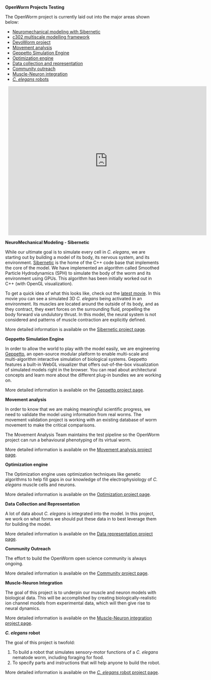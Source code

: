 **OpenWorm Projects Testing**

The OpenWorm project is currently laid out into the major areas shown below:

-   [Neuromechanical modeling with Sibernetic](/Projects/sibernetic/)
-   [c302 multiscale modelling framework](/Projects/c302/)
-   [DevoWorm project](/Projects/DevoWorm/)
-   [Movement analysis](/Projects/worm-movement/)
-   [Geppetto Simulation Engine](/Projects/geppetto/)
-   [Optimization engine](/Projects/optimization/)
-   [Data collection and representation](/Projects/datarep/)
-   [Community outreach](/Projects/community-proj/)
-   [Muscle-Neuron integration](/Projects/muscle-neuron-integration/)
-   [_C. elegans_ robots](/Projects/c-elegans-robot/)

<div style="width: 640px; height: 480px; margin: 10px; position: relative;"><iframe allowfullscreen frameborder="0" style="width:640px; height:480px" src="https://www.lucidchart.com/documents/embeddedchart/832c1c53-2840-421f-9546-01499bb9c753" id="pf3oYI3Y1wfX"></iframe></div>

**NeuroMechanical Modeling - Sibernetic**

While our ultimate goal is to simulate every cell in _C. elegans_, we are starting out by building a model of its body, its nervous system, and its environment. [Sibernetic](http://sibernetic.org) is the home of the C++ code base that implements the core of the model. We have implemented an algorithm called Smoothed Particle Hydrodynamics (SPH) to simulate the body of the worm and its environment using GPUs. This algorithm has been initially worked out in C++ (with OpenGL visualization).

To get a quick idea of what this looks like, check out the [latest movie](https://www.youtube.com/watch?v=SaovWiZJUWY). In this movie you can see a simulated 3D _C. elegans_ being activated in an environment. Its muscles are located around the outside of its body, and as they contract, they exert forces on the surrounding fluid, propelling the body forward via undulutory thrust. In this model, the neural system is not considered and patterns of muscle contraction are explicitly defined.

More detailed information is available on the [Sibernetic project page](/Projects/sibernetic/).

**Geppetto Simulation Engine**

In order to allow the world to play with the model easily, we are engineering [Geppetto](http://geppetto.org), an open-source modular platform to enable multi-scale and multi-algorithm interactive simulation of biological systems. Geppetto features a built-in WebGL visualizer that offers out-of-the-box visualization of simulated models right in the browser. You can read about architectural concepts and learn more about the different plug-in bundles we are working on.

More detailed information is available on the [Geppetto project page](/Projects/geppetto/).

**Movement analysis**

In order to know that we are making meaningful scientific progress, we need to validate the model using information from real worms. The movement validation project is working with an existing database of worm movement to make the critical comparisons.

The Movement Analysis Team maintains the test pipeline so the OpenWorm project can run a behavioural phenotyping of its virtual worm.

More detailed information is available on the [Movement analysis project page](/Projects/worm-movement/).

**Optimization engine**

The Optimization engine uses optimization techniques like genetic algorithms to help fill gaps in our knowledge of the electrophysiology of _C. elegans_ muscle cells and neurons.

More detailed information is available on the [Optimization project page](/Projects/optimization/).

**Data Collection and Representation**

A lot of data about _C. elegans_ is integrated into the model. In this project, we work on what forms we should put these data in to best leverage them for building the model.

More detailed information is available on the [Data representation project page](/Projects/datarep/).

**Community Outreach**

The effort to build the OpenWorm open science community is always ongoing.

More detailed information is available on the [Community project page](/Projects/community-proj/).

**Muscle-Neuron Integration**

The goal of this project is to underpin our muscle and neuron models with biological data. This will be accomplished by creating biologically-realistic ion channel models from experimental data, which will then give rise to neural dynamics.

More detailed information is available on the [Muscle-Neuron integration project page](/Projects/muscle-neuron-integration/).

**_C. elegans_ robot**

The goal of this project is twofold:
1. To build a robot that simulates sensory-motor functions of a _C. elegans_ nematode worm, including foraging for food.
2. To specify parts and instructions that will help anyone to build the robot.

More detailed information is available on the [_C. elegans_ robot project page](/Projects/c-elegans-robot/).
